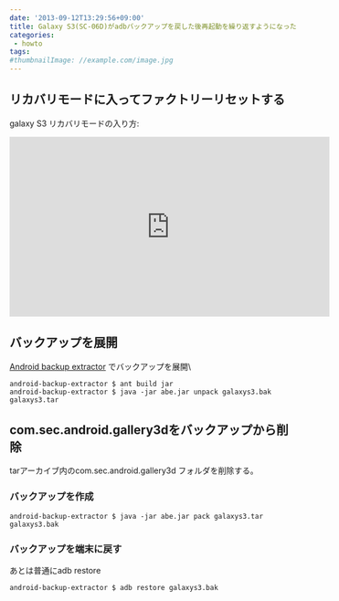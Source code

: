 ```yaml
---
date: '2013-09-12T13:29:56+09:00'
title: Galaxy S3(SC-06D)がadbバックアップを戻した後再起動を繰り返すようになったときの対処方法
categories:
 - howto
tags:
#thumbnailImage: //example.com/image.jpg
---
```


## リカバリモードに入ってファクトリーリセットする

galaxy S3 リカバリモードの入り方:

<iframe width="560" height="315" src="https://www.youtube.com/embed/QVa3yfxP0Zs" frameborder="0" allowfullscreen></iframe>

## バックアップを展開

<!--more-->

[Android backup extractor](https://github.com/nelenkov/android-backup-extractor)
でバックアップを展開\

    android-backup-extractor $ ant build jar
    android-backup-extractor $ java -jar abe.jar unpack galaxys3.bak
    galaxys3.tar

## com.sec.android.gallery3dをバックアップから削除

tarアーカイブ内のcom.sec.android.gallery3d フォルダを削除する。

### バックアップを作成

    android-backup-extractor $ java -jar abe.jar pack galaxys3.tar galaxys3.bak

### バックアップを端末に戻す

あとは普通にadb restore

    android-backup-extractor $ adb restore galaxys3.bak
